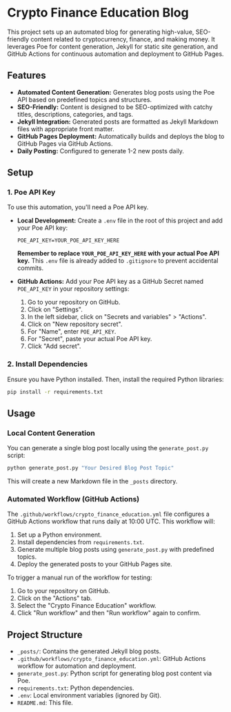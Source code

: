 # Crypto Finance Education Blog

This project sets up an automated blog for generating high-value, SEO-friendly content related to cryptocurrency, finance, and making money. It leverages Poe for content generation, Jekyll for static site generation, and GitHub Actions for continuous automation and deployment to GitHub Pages.

## Features

*   **Automated Content Generation:** Generates blog posts using the Poe API based on predefined topics and structures.
*   **SEO-Friendly:** Content is designed to be SEO-optimized with catchy titles, descriptions, categories, and tags.
*   **Jekyll Integration:** Generated posts are formatted as Jekyll Markdown files with appropriate front matter.
*   **GitHub Pages Deployment:** Automatically builds and deploys the blog to GitHub Pages via GitHub Actions.
*   **Daily Posting:** Configured to generate 1-2 new posts daily.

## Setup

### 1. Poe API Key

To use this automation, you'll need a Poe API key.

*   **Local Development:** Create a `.env` file in the root of this project and add your Poe API key:

    ```
    POE_API_KEY=YOUR_POE_API_KEY_HERE
    ```

    **Remember to replace `YOUR_POE_API_KEY_HERE` with your actual Poe API key.** This `.env` file is already added to `.gitignore` to prevent accidental commits.

*   **GitHub Actions:** Add your Poe API key as a GitHub Secret named `POE_API_KEY` in your repository settings:
    1.  Go to your repository on GitHub.
    2.  Click on "Settings".
    3.  In the left sidebar, click on "Secrets and variables" > "Actions".
    4.  Click on "New repository secret".
    5.  For "Name", enter `POE_API_KEY`.
    6.  For "Secret", paste your actual Poe API key.
    7.  Click "Add secret".

### 2. Install Dependencies

Ensure you have Python installed. Then, install the required Python libraries:

```bash
pip install -r requirements.txt
```

## Usage

### Local Content Generation

You can generate a single blog post locally using the `generate_post.py` script:

```bash
python generate_post.py "Your Desired Blog Post Topic"
```

This will create a new Markdown file in the `_posts` directory.

### Automated Workflow (GitHub Actions)

The `.github/workflows/crypto_finance_education.yml` file configures a GitHub Actions workflow that runs daily at 10:00 UTC. This workflow will:

1.  Set up a Python environment.
2.  Install dependencies from `requirements.txt`.
3.  Generate multiple blog posts using `generate_post.py` with predefined topics.
4.  Deploy the generated posts to your GitHub Pages site.

To trigger a manual run of the workflow for testing:

1.  Go to your repository on GitHub.
2.  Click on the "Actions" tab.
3.  Select the "Crypto Finance Education" workflow.
4.  Click "Run workflow" and then "Run workflow" again to confirm.

## Project Structure

*   `_posts/`: Contains the generated Jekyll blog posts.
*   `.github/workflows/crypto_finance_education.yml`: GitHub Actions workflow for automation and deployment.
*   `generate_post.py`: Python script for generating blog post content via Poe.
*   `requirements.txt`: Python dependencies.
*   `.env`: Local environment variables (ignored by Git).
*   `README.md`: This file.